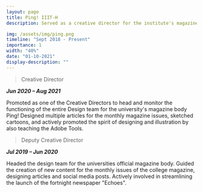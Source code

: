 ```yaml
---
layout: page
title: Ping! IIIT-H
description: Served as a creative director for the institute's magazine body. Contributed as an active designer.

img: /assets/img/ping.png
timeline: "Sept 2018 - Present"
importance: 1
width: "40%"
date: "01-10-2021"
display-description: ""
---
```


>Creative Director

***Jun 2020 – Aug 2021***

Promoted as one of the Creative Directors to head and monitor the functioning of the entire Design team for the university's magazine body Ping!
Designed multiple articles for the monthly magazine issues, sketched cartoons, and actively promoted the spirit of designing and illustration by also teaching the Adobe Tools.

>Deputy Creative Director

***Jul 2019 – Jun 2020***

Headed the design team for the universities official magazine body. Guided the creation of new content for the monthly issues of the college magazine, designing articles and social media posts.
Actively involved in streamlining the launch of the fortnight newspaper "Echoes".
